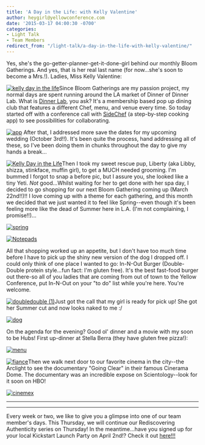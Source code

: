 ```yaml
---
title: 'A Day in the Life: with Kelly Valentine'
author: heygirl@yellowconference.com
date: '2015-03-17 04:00:30 -0700'
categories:
- Light Talk
- Team Members
redirect_from: "/light-talk/a-day-in-the-life-with-kelly-valentine/"
---
```


Yes, she's the go-getter-planner-get-it-done-girl behind our monthly Bloom Gatherings. And yes, that is her real last name (for now...she's soon to become a Mrs.!). Ladies, Miss Kelly Valentine:

[![kelly day in the life](https://s3.amazonaws.com/yellow-files/blog/2015/03/kellydil.jpg)](https://s3.amazonaws.com/yellow-files/blog/2015/03/kellydil.jpg)Since Bloom Gatherings are my passion project, my normal days are spent running around the LA market of Dinner of Dinner Lab. What is [Dinner Lab](https://dinnerlab.com/), you ask? It's a membership based pop up dining club that features a different Chef, menu, and venue every time. So today started off with a conference call with [SideChef](http://www.sidechef.com/) (a step-by-step cooking app) to see possibilities for collaborating.

[![app](https://s3.amazonaws.com/yellow-files/blog/2015/03/app.jpg)](https://s3.amazonaws.com/yellow-files/blog/2015/03/app.jpg) After that, I addressed more save the dates for my upcoming wedding (October 3rd!!). It's been quite the process, hand addressing all of these, so I've been doing them in chunks throughout the day to give my hands a break...

[![Kelly Day in the Life](https://s3.amazonaws.com/yellow-files/blog/2015/03/savethedate.jpg)](https://s3.amazonaws.com/yellow-files/blog/2015/03/savethedate.jpg)Then I took my sweet rescue pup, Liberty (aka Libby, shizza, stinkface, muffin girl), to get a MUCH needed grooming. I'm bummed I forgot to snap a before pic, but I assure you, she looked like a tiny Yeti. _Not_ good...Whilst waiting for her to get done with her spa day, I decided to go shopping for our next Bloom Gathering coming up (March 22nd!!)!! I love coming up with a theme for each gathering, and this month we decided that we just wanted it to feel like Spring--even though it's been feeling more like the dead of Summer here in L.A. (I'm not complaining, I promise!!)...

[![spring](https://s3.amazonaws.com/yellow-files/blog/2015/03/spring.jpg)](https://s3.amazonaws.com/yellow-files/blog/2015/03/spring.jpg)

[![Notepads](https://s3.amazonaws.com/yellow-files/blog/2015/03/Notepads.jpg)](https://s3.amazonaws.com/yellow-files/blog/2015/03/Notepads.jpg)

All that shopping worked up an appetite, but I don't have too much time before I have to pick up the shiny new version of the dog I dropped off. I could only think of one place I wanted to go: In-N-Out Burger (Double-Double protein style...fun fact: I'm gluten free). It's the best fast-food burger out there-so all of you ladies that are coming from out of town to the Yellow Conference, put In-N-Out on your "to do" list while you're here. You're welcome.

[![doubledouble (1)](https://s3.amazonaws.com/yellow-files/blog/2015/03/doubledouble-1.jpg)](https://s3.amazonaws.com/yellow-files/blog/2015/03/doubledouble-1.jpg)Just got the call that my girl is ready for pick up! She got her Summer cut and now looks naked to me :/

[![dog](https://s3.amazonaws.com/yellow-files/blog/2015/03/dog.jpg)](https://s3.amazonaws.com/yellow-files/blog/2015/03/dog.jpg)

On the agenda for the evening? Good ol' dinner and a movie with my soon to be Hubs! First up-dinner at Stella Berra (they have gluten free pizza!):

[![menu](https://s3.amazonaws.com/yellow-files/blog/2015/03/menu.jpg)](https://s3.amazonaws.com/yellow-files/blog/2015/03/menu.jpg)

[![fiance](https://s3.amazonaws.com/yellow-files/blog/2015/03/fiance.jpg)](https://s3.amazonaws.com/yellow-files/blog/2015/03/fiance.jpg)Then we walk next door to our favorite cinema in the city--the Arclight to see the documentary "Going Clear" in their famous Cinerama Dome. The documentary was an incredible expose on Scientology--look for it soon on HBO!

[![cinemex](https://s3.amazonaws.com/yellow-files/blog/2015/03/cinemex.jpg)](https://s3.amazonaws.com/yellow-files/blog/2015/03/cinemex.jpg)

* * *

* * *

Every week or two, we like to give you a glimpse into one of our team member's days. This Thursday, we will continue our Rediscovering Authenticity series on Thursday! In the meantime...have you signed up for your local Kickstart Launch Party on April 2nd!? Check it out [here!!!](http://yellowconference.com/bloom-together-a-kickstarter-launch-party/)
